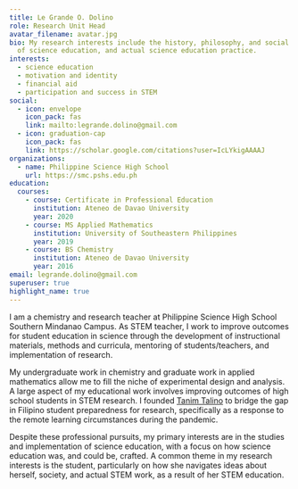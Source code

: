 ```yaml
---
title: Le Grande O. Dolino
role: Research Unit Head
avatar_filename: avatar.jpg
bio: My research interests include the history, philosophy, and social studies
  of science education, and actual science education practice.
interests:
  - science education
  - motivation and identity
  - financial aid
  - participation and success in STEM
social:
  - icon: envelope
    icon_pack: fas
    link: mailto:legrande.dolino@gmail.com
  - icon: graduation-cap
    icon_pack: fas
    link: https://scholar.google.com/citations?user=IcLYkigAAAAJ
organizations:
  - name: Philippine Science High School
    url: https://smc.pshs.edu.ph
education:
  courses:
    - course: Certificate in Professional Education
      institution: Ateneo de Davao University
      year: 2020
    - course: MS Applied Mathematics
      institution: University of Southeastern Philippines
      year: 2019
    - course: BS Chemistry
      institution: Ateneo de Davao University
      year: 2016
email: legrande.dolino@gmail.com
superuser: true
highlight_name: true
---
```

I am a chemistry and research teacher at Philippine Science High School Southern Mindanao Campus. As STEM teacher, I work to improve outcomes for student education in science through the development of instructional materials, methods and curricula, mentoring of students/teachers, and implementation of research.

My undergraduate work in chemistry and graduate work in applied mathematics allow me to fill the niche of experimental design and analysis. A large aspect of my educational work involves improving outcomes of high school students in STEM research. I founded [Tanim Talino](http://tanimtalino.org) to bridge the gap in Filipino student preparedness for research, specifically as a response to the remote learning circumstances during the pandemic.

Despite these professional pursuits, my primary interests are in the studies and implementation of science education, with a focus on how science education was, and could be, crafted. A common theme in my research interests is the student, particularly on how she navigates ideas about herself, society, and actual STEM work, as a result of her STEM education.
